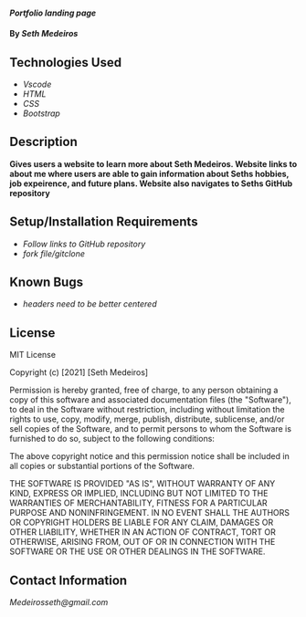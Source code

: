 #### _Portfolio landing page_

#### By _Seth Medeiros_

## Technologies Used

* _Vscode_
* _HTML_
* _CSS_
* _Bootstrap_

## Description

__Gives users a website to learn more about Seth Medeiros. Website links to about me where users are able to 
gain information about Seths hobbies, job expeirence, and future plans. Website also navigates to Seths GitHub
repository__

## Setup/Installation Requirements

* _Follow links to GitHub repository_
* _fork file/gitclone_

## Known Bugs

* _headers need to be better centered_

## License

MIT License

Copyright (c) [2021] [Seth Medeiros]

Permission is hereby granted, free of charge, to any person obtaining a copy
of this software and associated documentation files (the "Software"), to deal
in the Software without restriction, including without limitation the rights
to use, copy, modify, merge, publish, distribute, sublicense, and/or sell
copies of the Software, and to permit persons to whom the Software is
furnished to do so, subject to the following conditions:

The above copyright notice and this permission notice shall be included in all
copies or substantial portions of the Software.

THE SOFTWARE IS PROVIDED "AS IS", WITHOUT WARRANTY OF ANY KIND, EXPRESS OR
IMPLIED, INCLUDING BUT NOT LIMITED TO THE WARRANTIES OF MERCHANTABILITY,
FITNESS FOR A PARTICULAR PURPOSE AND NONINFRINGEMENT. IN NO EVENT SHALL THE
AUTHORS OR COPYRIGHT HOLDERS BE LIABLE FOR ANY CLAIM, DAMAGES OR OTHER
LIABILITY, WHETHER IN AN ACTION OF CONTRACT, TORT OR OTHERWISE, ARISING FROM,
OUT OF OR IN CONNECTION WITH THE SOFTWARE OR THE USE OR OTHER DEALINGS IN THE
SOFTWARE.

## Contact Information

_Medeirosseth@gmail.com_